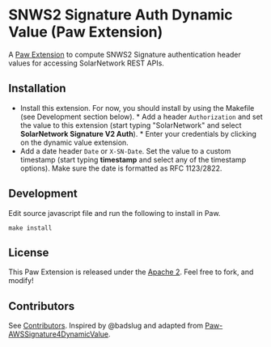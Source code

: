 # SNWS2 Signature Auth Dynamic Value (Paw Extension)

A [Paw Extension](http://luckymarmot.com/paw/extensions/) to compute SNWS2
Signature authentication header values for accessing SolarNetwork REST APIs.

## Installation

* Install this extension. For now, you should install by using the Makefile (see
  Development section below). * Add a header `Authorization` and set the value to
  this extension (start typing "SolarNetwork" and select **SolarNetwork Signature
  V2 Auth**). * Enter your credentials by clicking on the dynamic value extension.
* Add a date header `Date` or `X-SN-Date`. Set the value to a custom timestamp
  (start typing **timestamp** and select any of the timestamp options). Make sure
  the date is formatted as RFC 1123/2822.

## Development

Edit source javascript file and run the following to install in Paw.

```shell
make install
```

## License

This Paw Extension is released under the [Apache 2](LICENSE). Feel free to fork, and modify!

## Contributors

See [Contributors](https://github.com/SolarNetwork/paw-snws2-auth/graphs/contributors).
Inspired by @badslug and adapted from
[Paw-AWSSignature4DynamicValue](https://github.com/badslug/Paw-AWSSignature4DynamicValue).
